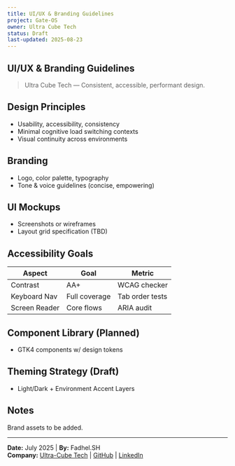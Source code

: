 ```yaml
---
title: UI/UX & Branding Guidelines
project: Gate-OS
owner: Ultra Cube Tech
status: Draft
last-updated: 2025-08-23
---
```


## UI/UX & Branding Guidelines

> Ultra Cube Tech — Consistent, accessible, performant design.

## Design Principles

- Usability, accessibility, consistency
- Minimal cognitive load switching contexts
- Visual continuity across environments

## Branding

- Logo, color palette, typography
- Tone & voice guidelines (concise, empowering)

## UI Mockups

- Screenshots or wireframes
- Layout grid specification (TBD)

## Accessibility Goals

| Aspect | Goal | Metric |
|--------|------|--------|
| Contrast | AA+ | WCAG checker |
| Keyboard Nav | Full coverage | Tab order tests |
| Screen Reader | Core flows | ARIA audit |

## Component Library (Planned)

- GTK4 components w/ design tokens

## Theming Strategy (Draft)

- Light/Dark + Environment Accent Layers

## Notes

Brand assets to be added.

---
**Date:** July 2025 | **By:** Fadhel.SH  
**Company:** [Ultra-Cube Tech](https://ucubetech.com) | [GitHub](https://github.com/Ultra-Cube/) | [LinkedIn](https://www.linkedin.com/company/ultra-cube)
